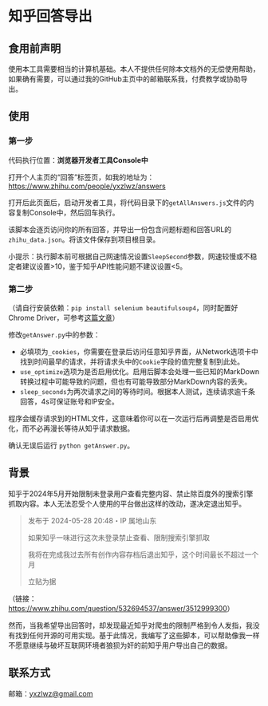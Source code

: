 # 知乎回答导出

## 食用前声明

使用本工具需要相当的计算机基础。本人不提供任何除本文档外的无偿使用帮助，如果确有需要，可以通过我的GitHub主页中的邮箱联系我，付费教学或协助导出。

## 使用

### 第一步

代码执行位置：**浏览器开发者工具Console中**

打开个人主页的“回答”标签页，如我的地址为：https://www.zhihu.com/people/yxzlwz/answers

打开后此页面后，启动开发者工具，将代码目录下的`getAllAnswers.js`文件的内容复制Console中，然后回车执行。

该脚本会逐页访问你的所有回答，并导出一份包含问题标题和回答URL的`zhihu_data.json`。将该文件保存到项目根目录。

小提示：执行脚本前可根据自己网速情况设置`SleepSecond`参数，网速较慢或不稳定者建议设置>10，鉴于知乎API性能问题不建议设置<5。

### 第二步

（请自行安装依赖：`pip install selenium beautifulsoup4`，同时配置好Chrome Driver，可参考[这篇文章]()）

修改`getAnswer.py`中的参数：

- 必填项为`_cookies`，你需要在登录后访问任意知乎界面，从Network选项卡中找到时间最早的请求，并将请求头中的`Cookie`字段的值完整复制到此处。
- `use_optimize`选项为是否启用优化。启用后脚本会处理一些已知的MarkDown转换过程中可能导致的问题，但也有可能导致部分MarkDown内容的丢失。
- `sleep_seconds`为两次请求之间的等待时间。根据本人测试，连续请求逾千条回答，4s可保证账号和IP安全。

程序会缓存请求到的HTML文件，这意味着你可以在一次运行后再调整是否启用优化，而不必再漫长等待从知乎请求数据。

确认无误后运行 `python getAnswer.py`。

## 背景

知乎于2024年5月开始限制未登录用户查看完整内容、禁止除百度外的搜索引擎抓取内容。本人无法忍受个人使用的平台做出这样的改动，遂决定退出知乎。

> 发布于 2024-05-28 20:48・IP 属地山东
>
> 如果知乎一味进行这次未登录禁止查看、限制搜索引擎抓取
>
> 我将在完成我过去所有创作内容存档后退出知乎，这个时间最长不超过一个月
>
> 立贴为据

（链接：<https://www.zhihu.com/question/532694537/answer/3512999300>）

然而，当我希望导出回答时，却发现最近知乎对爬虫的限制严格到令人发指，我没有找到任何开源的可用实现。基于此情况，我编写了这些脚本，可以帮助像我一样不愿意继续与破坏互联网环境者狼狈为奸的前知乎用户导出自己的数据。

## 联系方式

邮箱：yxzlwz@gmail.com
